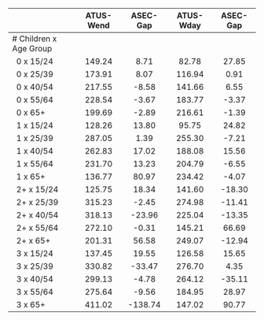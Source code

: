 
|                      |    ATUS-Wend |     ASEC-Gap |    ATUS-Wday |     ASEC-Gap |
| -------------------- | :----------: | :----------: | :----------: | :----------: |
| # Children x Age Group |              |              |              |              |
| &nbsp;&nbsp;0 x 15/24 |       149.24 |         8.71 |        82.78 |        27.85 |
| &nbsp;&nbsp;0 x 25/39 |       173.91 |         8.07 |       116.94 |         0.91 |
| &nbsp;&nbsp;0 x 40/54 |       217.55 |        -8.58 |       141.66 |         6.55 |
| &nbsp;&nbsp;0 x 55/64 |       228.54 |        -3.67 |       183.77 |        -3.37 |
| &nbsp;&nbsp;0 x 65+  |       199.69 |        -2.89 |       216.61 |        -1.39 |
| &nbsp;&nbsp;1 x 15/24 |       128.26 |        13.80 |        95.75 |        24.82 |
| &nbsp;&nbsp;1 x 25/39 |       287.05 |         1.39 |       255.30 |        -7.21 |
| &nbsp;&nbsp;1 x 40/54 |       262.83 |        17.02 |       188.08 |        15.56 |
| &nbsp;&nbsp;1 x 55/64 |       231.70 |        13.23 |       204.79 |        -6.55 |
| &nbsp;&nbsp;1 x 65+  |       136.77 |        80.97 |       234.42 |        -4.07 |
| &nbsp;&nbsp;2+ x 15/24 |       125.75 |        18.34 |       141.60 |       -18.30 |
| &nbsp;&nbsp;2+ x 25/39 |       315.23 |        -2.45 |       274.98 |       -11.41 |
| &nbsp;&nbsp;2+ x 40/54 |       318.13 |       -23.96 |       225.04 |       -13.35 |
| &nbsp;&nbsp;2+ x 55/64 |       272.10 |        -0.31 |       145.21 |        66.69 |
| &nbsp;&nbsp;2+ x 65+ |       201.31 |        56.58 |       249.07 |       -12.94 |
| &nbsp;&nbsp;3 x 15/24 |       137.45 |        19.55 |       126.58 |        15.65 |
| &nbsp;&nbsp;3 x 25/39 |       330.82 |       -33.47 |       276.70 |         4.35 |
| &nbsp;&nbsp;3 x 40/54 |       299.13 |        -4.78 |       264.12 |       -35.11 |
| &nbsp;&nbsp;3 x 55/64 |       275.64 |        -9.56 |       184.95 |        28.97 |
| &nbsp;&nbsp;3 x 65+  |       411.02 |      -138.74 |       147.02 |        90.77 |


